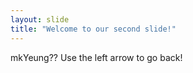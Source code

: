 ```yaml
---
layout: slide
title: "Welcome to our second slide!"
---
```

mkYeung??
Use the left arrow to go back!

